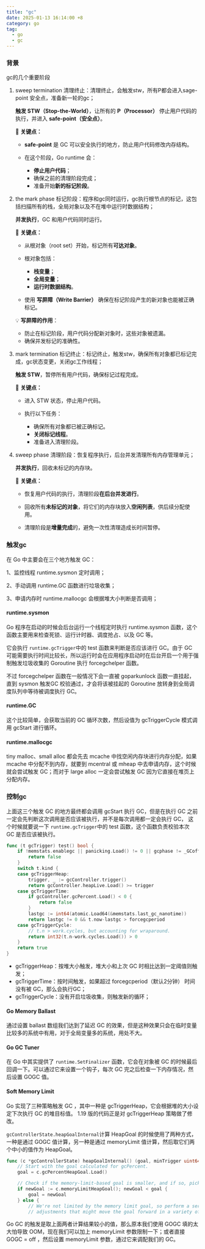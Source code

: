 ```yaml
---
title: "gc"
date: 2025-01-13 16:14:00 +8
category: go
tag:
  - go
  - gc
---
```


### 背景

gc的几个重要阶段

1. sweep termination 清理终止：清理终止，会触发stw，所有P都会进入sage-point 安全点，准备新一轮的gc；

   **触发 STW（Stop-the-World）**，让所有的 **P（Processor）** 停止用户代码的执行，并进入 **safe-point（安全点）**。

   🔧 **关键点：**

   - **safe-point** 是 GC 可以安全执行的地方，防止用户代码修改内存结构。

   - 在这个阶段，Go runtime 会：

     - **停止用户代码**；
     - 确保之前的清理阶段完成；
     - 准备开始**新的标记阶段**。

2. the mark phase 标记阶段：程序和gc同时运行，gc执行根节点的标记，这包括扫描所有的栈，全局对象以及不在堆中运行时数据结构；

   **并发执行**，GC 和用户代码同时运行。

   🔧 **关键点：**

   - 从根对象（root set）开始，标记所有**可达对象**。

   - 根对象包括：

     - **栈变量**；
     - **全局变量**；
     - **运行时数据结构**。

   - 使用 **写屏障（Write Barrier）** 确保在标记阶段产生的新对象也能被正确标记。

   💡 **写屏障的作用**：

   - 防止在标记阶段，用户代码分配新对象时，这些对象被遗漏。
   - 确保并发标记的准确性。

3. mark termination 标记终止：标记终止，触发stw，确保所有对象都已标记完成，gc状态变更，关闭gc工作线程；

   **触发 STW**，暂停所有用户代码，确保标记过程完成。

   🔧 **关键点：**

   - 进入 STW 状态，停止用户代码。

   - 执行以下任务：

     - 确保所有对象都已被正确标记。
     - **关闭标记线程**。
     - 准备进入清理阶段。

4. sweep phase 清理阶段：恢复程序执行，后台并发清理所有内存管理单元；

   **并发执行**，回收未标记的内存块。

   🔧 **关键点：**

   - 恢复用户代码的执行，清理阶段**在后台并发进行**。

   - 回收所有**未标记的对象**，将它们的内存块放入**空闲列表**，供后续分配使用。

   - 清理阶段是**增量完成**的，避免一次性清理造成长时间暂停。

### 触发gc

在 Go 中主要会在三个地方触发 GC：

1、监控线程 runtime.sysmon 定时调用；

2、手动调用 runtime.GC 函数进行垃圾收集；

3、申请内存时 runtime.mallocgc 会根据堆大小判断是否调用；

#### runtime.sysmon

Go 程序在启动的时候会后台运行一个线程定时执行 runtime.sysmon 函数，这个函数主要用来检查死锁、运行计时器、调度抢占、以及 GC 等。

它会执行 `runtime.gcTrigger`中的 test 函数来判断是否应该进行 GC。由于 GC 可能需要执行时间比较长，所以运行时会在应用程序启动时在后台开启一个用于强制触发垃圾收集的 Goroutine 执行 forcegchelper 函数。

不过 forcegchelper 函数在一般情况下会一直被 goparkunlock 函数一直挂起，直到 sysmon 触发GC 校验通过，才会将该被挂起的 Goroutine 放转身到全局调度队列中等待被调度执行 GC。

#### runtime.GC

这个比较简单，会获取当前的 GC 循环次数，然后设值为 gcTriggerCycle 模式调用 gcStart 进行循环。

#### runtime.mallocgc

tiny malloc、small alloc 都会先去 mcache 中找空闲内存块进行内存分配，如果 mcache 中分配不到内存，就要到 mcentral 或 mheap 中去申请内存，这个时候就会尝试触发 GC；而对于 large alloc 一定会尝试触发 GC 因为它直接在堆页上分配内存。

### 控制gc

上面这三个触发 GC 的地方最终都会调用 gcStart 执行 GC，但是在执行 GC 之前一定会先判断这次调用是否应该被执行，并不是每次调用都一定会执行 GC， 这个时候就要说一下 `runtime.gcTrigger`中的 test 函数，这个函数负责校验本次 GC 是否应该被执行。

```go
func (t gcTrigger) test() bool {
	if !memstats.enablegc || panicking.Load() != 0 || gcphase != _GCoff {
		return false
	}
	switch t.kind {
	case gcTriggerHeap:
		trigger, _ := gcController.trigger()
		return gcController.heapLive.Load() >= trigger
	case gcTriggerTime:
		if gcController.gcPercent.Load() < 0 {
			return false
		}
		lastgc := int64(atomic.Load64(&memstats.last_gc_nanotime))
		return lastgc != 0 && t.now-lastgc > forcegcperiod
	case gcTriggerCycle:
		// t.n > work.cycles, but accounting for wraparound.
		return int32(t.n-work.cycles.Load()) > 0
	}
	return true
}
```

- gcTriggerHeap：按堆大小触发，堆大小和上次 GC 时相比达到一定阈值则触发；
- gcTriggerTime：按时间触发，如果超过 forcegcperiod（默认2分钟） 时间没有被 GC，那么会执行GC；
- gcTriggerCycle：没有开启垃圾收集，则触发新的循环；

#### Go Memory Ballast

通过设置 ballast 数组我们达到了延迟 GC 的效果，但是这种效果只会在临时变量比较多的系统中有用，对于全局变量多的系统，用处不大。

#### Go GC Tuner

在 Go 中其实提供了 `runtime.SetFinalizer` 函数，它会在对象被 GC 的时候最后回调一下。可以通过它来设置一个钩子，每次 GC 完之后检查一下内存情况，然后设置 GOGC 值。

#### Soft Memory Limit

Go 实现了三种策略触发 GC ，其中一种是 gcTriggerHeap，它会根据堆的大小设定下次执行 GC 的堆目标值。 1.19 版的代码正是对 gcTriggerHeap 策略做了修改。

`gcControllerState.heapGoalInternal`计算 HeapGoal 的时候使用了两种方式，一种是通过 GOGC 值计算，另一种是通过 memoryLimit 值计算，然后取它们两个中小的值作为 HeapGoal。

```go
func (c *gcControllerState) heapGoalInternal() (goal, minTrigger uint64) {
	// Start with the goal calculated for gcPercent.
	goal = c.gcPercentHeapGoal.Load()

	// Check if the memory-limit-based goal is smaller, and if so, pick that.
	if newGoal := c.memoryLimitHeapGoal(); newGoal < goal {
		goal = newGoal
	} else {
		// We're not limited by the memory limit goal, so perform a series of
		// adjustments that might move the goal forward in a variety of circumstances.
```

Go GC 的触发是取上面两者计算结果较小的值，那么原本我们使用 GOGC 填的太大怕导致 OOM，现在我们可以加上 memoryLimit 参数限制一下；或者直接 GOGC = off ，然后设置 memoryLimit 参数，通过它来调配我们的 GC。
